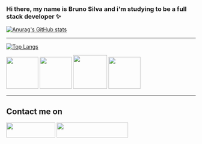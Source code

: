 ### Hi there, my name is Bruno Silva and i'm studying to be a full stack developer ✨

[![Anurag's GitHub stats](https://github-readme-stats.vercel.app/api?username=bruno-bsilva&theme=tokyonight&hide=contribs)](https://github.com/bruno-bsilva)
<br><hr>
[![Top Langs](https://github-readme-stats.vercel.app/api/top-langs/?username=bruno-bsilva&theme=tokyonight)](https://github.com/bruno-bsilva)

<div style = "display: inline_block"> 
<img  height= 85px; width = 85px; src="https://cdn.jsdelivr.net/gh/devicons/devicon/icons/html5/html5-original.svg" />
<img  height= 85px; width = 85px; src="https://cdn.jsdelivr.net/gh/devicons/devicon/icons/css3/css3-original.svg" /> 
<img  height= 90px; width = 90px; src="https://cdn.jsdelivr.net/gh/devicons/devicon/icons/csharp/csharp-original.svg" />
<img  height= 85px; width = 85px; src="https://cdn.jsdelivr.net/gh/devicons/devicon/icons/javascript/javascript-original.svg" />
</div>
<hr>
<div>
  <h2>Contact me on </h1>
 <a href = "https://www.linkedin.com/in/brunobsilva25/" target = "_blank" ><img  height= 40px; width = 130px; src="https://img.shields.io/badge/LinkedIn-0077B5?style=for-the-badge&logo=linkedin&logoColor=white"></a>
  <a href = "mailto:bruno.silva2503@hotmail.com" target = "_blank" ><img  height= 40px; width = 190px; src="https://img.shields.io/badge/Microsoft_Outlook-0078D4?style=for-the-badge&logo=microsoft-outlook&logoColor=white"></a>
</div>  
